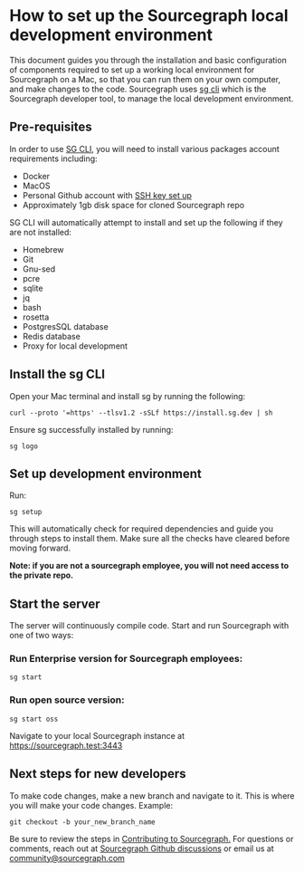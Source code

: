 # How to set up the Sourcegraph local development environment

This document guides you through the installation and basic configuration of components required to set up a working local environment for Sourcegraph on a Mac, so that you can run them on your own computer, and make changes to the code. Sourcegraph uses [sg cli](https://docs.sourcegraph.com/dev/background-information/sg) which is the Sourcegraph developer tool, to manage the local development environment.

## Pre-requisites

In order to use [SG CLI](https://github.com/sourcegraph/src-cli), you will need to install various packages account requirements including:

* Docker
* MacOS 
* Personal Github account with [SSH key set up](https://docs.github.com/en/authentication/connecting-to-github-with-ssh/generating-a-new-ssh-key-and-adding-it-to-the-ssh-agent) 
* Approximately 1gb disk space for cloned Sourcegraph repo

SG CLI will automatically attempt to install and set up the following if they are not installed:

* Homebrew
* Git
* Gnu-sed
* pcre
* sqlite
* jq
* bash
* rosetta
* PostgresSQL database
* Redis database
* Proxy for local development

## Install the sg CLI

Open your Mac terminal and install sg by running the following:

`curl --proto '=https' --tlsv1.2 -sSLf https://install.sg.dev | sh`

Ensure sg successfully installed by running:

`sg logo`

## Set up development environment

Run: 

`sg setup`

This will automatically check for required dependencies and guide you through steps to install them. Make sure all the checks have cleared before moving forward. 

**Note: if you are not a sourcegraph employee, you will not need access to the private repo.**

## Start the server

The server will continuously compile code. Start and run Sourcegraph with one of two ways:

### Run Enterprise version for Sourcegraph employees: 

`sg start`

### Run open source version: 

`sg start oss`

Navigate to your local Sourcegraph instance at https://sourcegraph.test:3443 

## Next steps for new developers

To make code changes, make a new branch and navigate to it. This is where you will make your code changes. Example:

`git checkout -b your_new_branch_name`

Be sure to review the steps in [Contributing to Sourcegraph.](https://github.com/northyg/sourcegraph/blob/main/CONTRIBUTING.md) For questions or comments, reach out at [Sourcegraph Github discussions](https://github.com/sourcegraph/sourcegraph/discussions) or email us at community@sourcegraph.com

